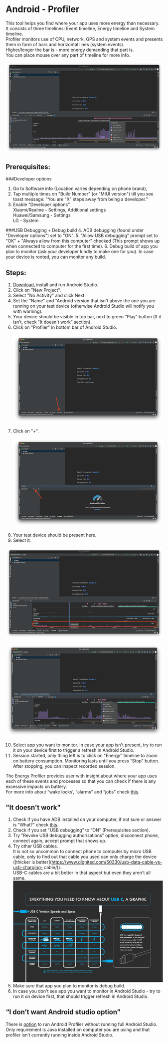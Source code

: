 # Android - Profiler

This tool helps you find where your app uses more energy than necessary.  
It consists of three timelines: Event timeline, Energy timeline and System timeline.  
Profiler monitors use of CPU, network, GPS and system events and presents them in form of bars and horizontal lines (system events).  
Higher/longer the bar is - more energy demanding that part is.  
You can place mouse over any part of timeline for more info.

 ![1_battery.png](/img/1_battery.png)


## Prerequisites:
###Developer options
1.  Go to Software info (Location varies depending on phone brand), 
2.  Tap multiple 	times on "Build Number" (or "MIUI version") till you see toast 	message: "You are "X" steps away from being a developer."  
3. Enable "Developer options"  
Xiaomi/Realme - Settings, Additional settings  
Huawei/Samsung - Settings  
LG - System

###USB Debugging + Debug build
4. ADB debugging (found under "Developer options") set to "ON".
5. "Allow USB debugging" prompt set to "OK" + "Always allow from this computer" checked (This prompt shows up when connected to computer for the first time).
6. Debug build of app you plan to monitor (ask your developer kindly to make one for you). In case your device is rooted, you can monitor any build.	

## Steps:

1. [Download](https://developer.android.com/studio), install and run Android Studio.
2. Click on "New Project".
3. Select "No Activity" and click Next.
4. Set the "Name" and "Android version that isn't above the one you are running on your test device (otherwise Android Studio will notify you with warning).
5. Your device should be visible in top bar, next to green “Play” button (If it isn’t, check "It doesn't work” section).
6. Click on "Profiler" in bottom bar of Android Studio.  
 <span style="display:block; margin-top:15px; margin-bottom:15px; margin-left:auto; margin-right:auto; width:100%;">![2_battery.png](/img/2_battery.png)</span>  
7. Click on "+".  
 <span style="display:block; margin-top:15px; margin-bottom:15px; margin-left:auto; margin-right:auto; width:100%;">![3_battery.png](/img/3_battery.png)</span>  
8. Your test device should be present here.
9. Select it.

 <span style="display:block; margin-top:15px; margin-bottom:15px; margin-left:auto; margin-right:auto; width:100%;">![4_battery.png](/img/4_battery.png)</span>

 <span style="display:block; margin-top:15px; margin-bottom:15px; margin-left:auto; margin-right:auto; width:100%;">![5_battery.png](/img/5_battery.png)</span> 

10. Select app you want to monitor.
In case your app isn't present, try to run it on your device first 
to trigger a refresh in Android Studio.  
11. Session started, only thing left is to click on "Energy" timeline to zoom on battery consumption. 
Monitoring lasts until you press “Stop” button. After stopping, you can inspect recorded session.

The Energy Profiler provides user with insight about where your app uses each of these events and processes so that you can check if there is any excessive impacts on battery.  
For more info about “wake locks’, “alarms” and “jobs” check [this](https://infinum.com/handbook/books/qa/tools/using-adb).

 

## "It doesn't work" 

1. Check if you have ADB installed on your computer, if not sure or answer is "What?" check [this](https://infinum.com/handbook/books/qa/tools/using-adb).
2. Check if you set "USB debugging" to “ON" (Prerequisites section).  
3. Try "Revoke USB debugging authorisations" option, disconnect phone, connect again, accept prompt that shows up.  
4. Try other USB cables.  
	It is not so uncommon to connect phone to computer by micro USB cable, only 	to find out that cable you used can only charge the device ([thicker is 	better](https://www.dignited.com/50330/usb-data-cable-vs-usb-charging-	cable/)).  
	USB-C cables are a bit better in that aspect but even they aren't all same.  
	![6_battery.png](/img/6_battery.png)  
5. Make sure that app you plan to monitor is debug build.  
6. In case you don't see app you want to monitor in Android Studio - try to run it on device first, that should trigger refresh in Android Studio. 

## “I don’t want Android studio option”

There is [option](https://developer.android.com/studio/profile/android-profiler#standalone-profilers) to run Android Profiler without running full Android Studio.  
Only requirement is Java installed on computer you are using and that profiler isn’t currently running inside Android Studio.